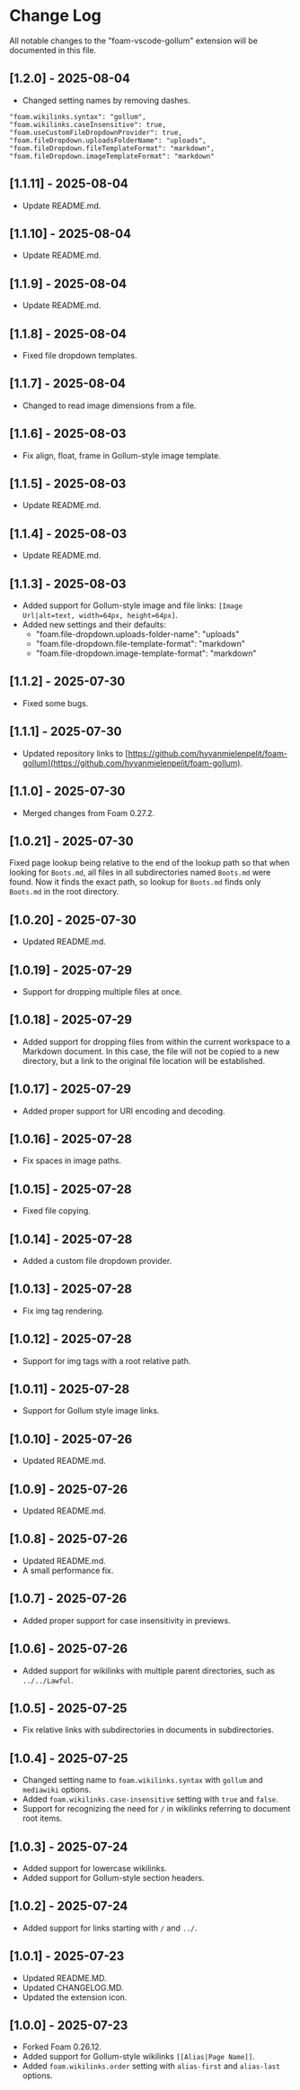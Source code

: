 # Change Log

All notable changes to the "foam-vscode-gollum" extension will be documented in this file.

## [1.2.0] - 2025-08-04

- Changed setting names by removing dashes.

```
"foam.wikilinks.syntax": "gollum",
"foam.wikilinks.caseInsensitive": true,
"foam.useCustomFileDropdownProvider": true,
"foam.fileDropdown.uploadsFolderName": "uploads",
"foam.fileDropdown.fileTemplateFormat": "markdown",
"foam.fileDropdown.imageTemplateFormat": "markdown"
```

## [1.1.11] - 2025-08-04

- Update README.md.

## [1.1.10] - 2025-08-04

- Update README.md.

## [1.1.9] - 2025-08-04

- Update README.md.

## [1.1.8] - 2025-08-04

- Fixed file dropdown templates.

## [1.1.7] - 2025-08-04

- Changed to read image dimensions from a file.

## [1.1.6] - 2025-08-03

- Fix align, float, frame in Gollum-style image template.

## [1.1.5] - 2025-08-03

- Update README.md.

## [1.1.4] - 2025-08-03

- Update README.md.

## [1.1.3] - 2025-08-03

- Added support for Gollum-style image and file links: `[Image Url|alt=text, width=64px, height=64px]`.
- Added new settings and their defaults:
    - "foam.file-dropdown.uploads-folder-name": "uploads"
    - "foam.file-dropdown.file-template-format": "markdown"
    - "foam.file-dropdown.image-template-format": "markdown"

## [1.1.2] - 2025-07-30

- Fixed some bugs.

## [1.1.1] - 2025-07-30

- Updated repository links to [https://github.com/hyvanmielenpelit/foam-gollum](https://github.com/hyvanmielenpelit/foam-gollum).

## [1.1.0] - 2025-07-30

- Merged changes from Foam 0.27.2.

## [1.0.21] - 2025-07-30

Fixed page lookup being relative to the end of the lookup path so that when looking for `Boots.md`, all files in all subdirectories named `Boots.md` were found. Now it finds the exact path, so lookup for `Boots.md` finds only `Boots.md` in the root directory.

## [1.0.20] - 2025-07-30

- Updated README.md.

## [1.0.19] - 2025-07-29

- Support for dropping multiple files at once.

## [1.0.18] - 2025-07-29

- Added support for dropping files from within the current workspace to a Markdown document. In this case, the file will not be copied to a new directory, but a link to the original file location will be established.

## [1.0.17] - 2025-07-29

- Added proper support for URI encoding and decoding.

## [1.0.16] - 2025-07-28

- Fix spaces in image paths.

## [1.0.15] - 2025-07-28

- Fixed file copying.

## [1.0.14] - 2025-07-28

- Added a custom file dropdown provider.

## [1.0.13] - 2025-07-28

- Fix img tag rendering.

## [1.0.12] - 2025-07-28

- Support for img tags with a root relative path.

## [1.0.11] - 2025-07-28

- Support for Gollum style image links.

## [1.0.10] - 2025-07-26

- Updated README.md.
  
## [1.0.9] - 2025-07-26

- Updated README.md.

## [1.0.8] - 2025-07-26

- Updated README.md.
- A small performance fix.

## [1.0.7] - 2025-07-26

- Added proper support for case insensitivity in previews.

## [1.0.6] - 2025-07-26

- Added support for wikilinks with multiple parent directories, such as `../../Lawful`.

## [1.0.5] - 2025-07-25

- Fix relative links with subdirectories in documents in subdirectories.

## [1.0.4] - 2025-07-25

- Changed setting name to `foam.wikilinks.syntax` with `gollum` and `mediawiki` options.
- Added `foam.wikilinks.case-insensitive` setting with `true` and `false`.
- Support for recognizing the need for `/` in wikilinks referring to document root items.

## [1.0.3] - 2025-07-24

- Added support for lowercase wikilinks.
- Added support for Gollum-style section headers.

## [1.0.2] - 2025-07-24

- Added support for links starting with `/` and `../`.

## [1.0.1] - 2025-07-23

- Updated README.MD.
- Updated CHANGELOG.MD.
- Updated the extension icon.

## [1.0.0] - 2025-07-23

- Forked Foam 0.26.12.
- Added support for Gollum-style wikilinks `[[Alias|Page Name]]`.
- Added `foam.wikilinks.order` setting with `alias-first` and `alias-last` options.
